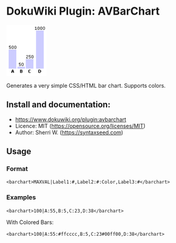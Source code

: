 # DokuWiki Plugin: AVBarChart

<img src="example.png" border="0" />

Generates a very simple CSS/HTML bar chart. Supports colors.

## Install and documentation:

* https://www.dokuwiki.org/plugin:avbarchart
* Licence: MIT (https://opensource.org/licenses/MIT)
* Author: Sherri W. (https://syntaxseed.com)

## Usage

### Format

```
<barchart>MAXVAL|Label1:#,Label2:#:Color,Label3:#</barchart>
```
### Examples

```
<barchart>100|A:55,B:5,C:23,D:38</barchart>
```

With Colored Bars:

```
<barchart>100|A:55:#ffcccc,B:5,C:23#00ff00,D:38</barchart>
```
